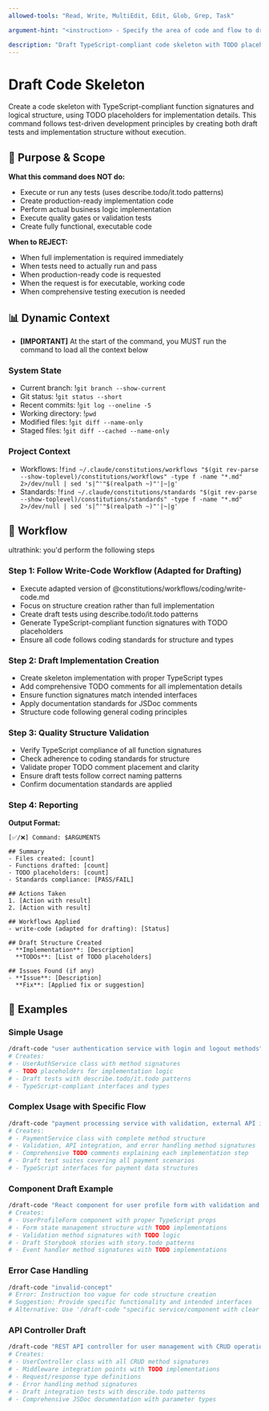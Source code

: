 ```yaml
---
allowed-tools: "Read, Write, MultiEdit, Edit, Glob, Grep, Task"

argument-hint: "<instruction> - Specify the area of code and flow to draft"

description: "Draft TypeScript-compliant code skeleton with TODO placeholders"
---
```


# Draft Code Skeleton

Create a code skeleton with TypeScript-compliant function signatures and logical structure, using TODO placeholders for implementation details. This command follows test-driven development principles by creating both draft tests and implementation structure without execution.

## 🎯 Purpose & Scope

**What this command does NOT do:**

- Execute or run any tests (uses describe.todo/it.todo patterns)
- Create production-ready implementation code
- Perform actual business logic implementation
- Execute quality gates or validation tests
- Create fully functional, executable code

**When to REJECT:**

- When full implementation is required immediately
- When tests need to actually run and pass
- When production-ready code is requested
- When the request is for executable, working code
- When comprehensive testing execution is needed

## 📊 Dynamic Context

- **[IMPORTANT]** At the start of the command, you MUST run the command to load all the context below

### System State

- Current branch: !`git branch --show-current`
- Git status: !`git status --short`
- Recent commits: !`git log --oneline -5`
- Working directory: !`pwd`
- Modified files: !`git diff --name-only`
- Staged files: !`git diff --cached --name-only`

### Project Context

- Workflows: !`find ~/.claude/constitutions/workflows "$(git rev-parse --show-toplevel)/constitutions/workflows" -type f -name "*.md" 2>/dev/null | sed 's|^'"$(realpath ~)"'|~|g'`
- Standards: !`find ~/.claude/constitutions/standards "$(git rev-parse --show-toplevel)/constitutions/standards" -type f -name "*.md" 2>/dev/null | sed 's|^'"$(realpath ~)"'|~|g'`

## 🔄 Workflow

ultrathink: you'd perform the following steps

### Step 1: Follow Write-Code Workflow (Adapted for Drafting)

- Execute adapted version of @constitutions/workflows/coding/write-code.md
- Focus on structure creation rather than full implementation
- Create draft tests using describe.todo/it.todo patterns
- Generate TypeScript-compliant function signatures with TODO placeholders
- Ensure all code follows coding standards for structure and types

### Step 2: Draft Implementation Creation

- Create skeleton implementation with proper TypeScript types
- Add comprehensive TODO comments for all implementation details
- Ensure function signatures match intended interfaces
- Apply documentation standards for JSDoc comments
- Structure code following general coding principles

### Step 3: Quality Structure Validation

- Verify TypeScript compliance of all function signatures
- Check adherence to coding standards for structure
- Validate proper TODO comment placement and clarity
- Ensure draft tests follow correct naming patterns
- Confirm documentation standards are applied

### Step 4: Reporting

**Output Format:**

```
[✅/❌] Command: $ARGUMENTS

## Summary
- Files created: [count]
- Functions drafted: [count]
- TODO placeholders: [count]
- Standards compliance: [PASS/FAIL]

## Actions Taken
1. [Action with result]
2. [Action with result]

## Workflows Applied
- write-code (adapted for drafting): [Status]

## Draft Structure Created
- **Implementation**: [Description]
  **TODOs**: [List of TODO placeholders]

## Issues Found (if any)
- **Issue**: [Description]
  **Fix**: [Applied fix or suggestion]
```

## 📝 Examples

### Simple Usage

```bash
/draft-code "user authentication service with login and logout methods"
# Creates:
# - UserAuthService class with method signatures
# - TODO placeholders for implementation logic
# - Draft tests with describe.todo/it.todo patterns
# - TypeScript-compliant interfaces and types
```

### Complex Usage with Specific Flow

```bash
/draft-code "payment processing service with validation, external API integration, and error handling flow"
# Creates:
# - PaymentService class with complete method structure
# - Validation, API integration, and error handling method signatures  
# - Comprehensive TODO comments explaining each implementation step
# - Draft test suites covering all payment scenarios
# - TypeScript interfaces for payment data structures
```

### Component Draft Example

```bash
/draft-code "React component for user profile form with validation and submission"
# Creates:
# - UserProfileForm component with proper TypeScript props
# - Form state management structure with TODO implementations
# - Validation method signatures with TODO logic
# - Draft Storybook stories with story.todo patterns
# - Event handler method signatures with TODO implementations
```

### Error Case Handling

```bash
/draft-code "invalid-concept"
# Error: Instruction too vague for code structure creation
# Suggestion: Provide specific functionality and intended interfaces
# Alternative: Use '/draft-code "specific service/component with clear methods"'
```

### API Controller Draft

```bash
/draft-code "REST API controller for user management with CRUD operations and middleware integration"
# Creates:
# - UserController class with all CRUD method signatures
# - Middleware integration points with TODO implementations
# - Request/response type definitions
# - Error handling method signatures
# - Draft integration tests with describe.todo patterns
# - Comprehensive JSDoc documentation with parameter types
```
